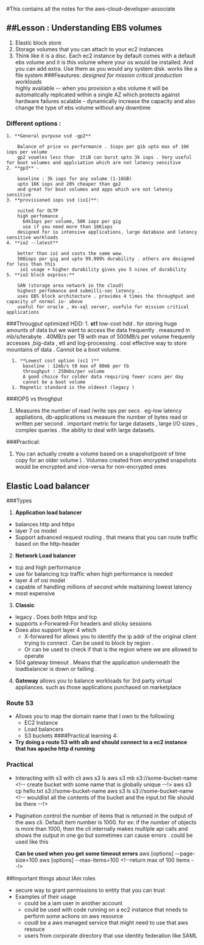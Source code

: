 #This contains all the notes for the aws-cloud-developer-associate



##Lesson : Understanding EBS volumes 
--

  1. Elastic block store
  2. Storage volumes that you can attach to your ec2 instances 
  3. Think like it is a disc. Each ec2 instance by default comes with a default ebs volume and it is this volume where your os would be installed. And 
      you can add extra. Use them as you would any system disk. works like a file system 
###Feautures: 
    *designed for mission critical production workloads*  
    highly available -- when you provision a ebs volume it will be automatically replicated within a single AZ which protects against hardware failures 
    scalable - dynamically increase the capacity and also change the type of ebs volume without any downtime 

###  Different options : 
    1. **General purpuse ssd -gp2** 
        
        Balance of price vs performance . 3iops per gib upto max of 16K iops per volume 
        gp2 voumles less than  1tiB can burst upto 3k iops . Very useful for boot volumes and applciation which are not latency sensitive 
    2. **gp3** - 
        
        baseline : 3k iops for any volume (1-16GB) 
        upto 16K iops and 20% cheaper than gp2 
        and great for boot volumes and apps which are not latency sensitive 
    3. **provisioned iops ssd (io1)**: 
        
        suited for OLTP
        high perfomance , 
          64kIops per volume, 50K iops per gig 
          use if you need more than 16Kiops
        designed for io intensive applications, large database and latency sensitive workloads 
    4. **io2 --latest** 
        
        better than io1 and costs the same wow. 
        500iops per gig and upto 99.999% durability . others are designed for less than this 
         io1 usage + higher durability gives you 5 nines of durability 
    5. **io2 block express:** 
        
        SAN (storage area network in the cloud) 
        highest perfomance and submilli-sec latency . 
        uses EBS block architecture . provides 4 times the throughput and capacity of normal io- above 
        useful for oracle , ms-sql server, usefule for mission critical applications 

###Througput optimized HDD: 
      1. **st1** 
        low-cost hdd . for storing huge amounts of data but we want to access the data frequently . measured in mb/s/terabyte . 
        40MB/s per TB with max of 500MB/s per volume 
        frequenly accesses ,big-data , etl and log-processing . cost effective way to store mountains of data . Cannot be a boot volume.

      1. **Lowest cost option (sc1 )**  
          baseline : 12mb/s t0 max of 80mb per tb
          throughput : 250mbs/per volume
          A good choice for colder data requiring fewer scans per day 
          cannot be a boot volume 
      1. Magnetic standard is the oldeest (legacy ) 

###IOPS vs throghput 
  1. Measures the number of read /write ops per secs . eg-low latency appliations, db-applications 
    vs measure the number of bytes read or written per second . important metric for large datasets , large I/O sizes , complex queries 
    . the ability to deal with large datasets. 

###Practical: 
  1. You can actually create a volume based on a snapshot(point of time copy for an older volume ) . 
  Volumes created from encrypted snapshots would be encrypted and vice-versa for non-encrypted ones 

## Elastic Load balancer 

###Types
1. **Application load balancer** 
  * balances http and https
  * layer 7 os model 
  * Support advanced request routing . that means that you can route traffic based on the http-header 
2. **Network Load balancer** 
  * tcp and high performance
  * use for balancing tcp traffic when high performance is needed 
  * layer 4 of osi model 
  * capable of handling millions of second while maitaining lowest latency 
  * most expensive 
3. **Classic** 
  * legacy . Does both https and tcp 
  * supports x-Forwared-For headers and sticky sessions 
  * Does also support layer 4 which 
    * X-forwared for allows you to identify the ip addr of the original client trying to connect . Can be used to block by region . 
    * Or can be used to check if that is the region where we are allowed to operate 
  * 504 gateway timeout . Means that the application underneath the loadbalancer is down or failiing . 
4. **Gateway** 
  allows you to balance workloads for 3rd party virtual appliances. such as those applications purchased on marketplace 
  


### Route 53 
* Allows you to map the domain name that I own to the followiing
  * EC2 Instance
  * Load balancers 
  * S3 buckets 
####Practical learning 4: 
*  **Try doing a route 53 with alb and should connect to a ec2 instance that has apache http d running**  


### Practical 
* Interacting with s3 with cli 
  aws s3 ls 
  aws s3 mb s3://some-bucket-name  <!-- create bucket with some name that is globally unique --!>
  aws s3 cp hello.txt s3://some-bucket-name 
  aws s3 ls s3://some-bucket-name  <!-- wouldlist all the contents of the bucket and the input.txt file should be there --!>
* Pagination
  control the number of items that is returned in the output of the aws cli. Default 
  item number is 1000. 
  for ex: if the number of objects is more than 1000, then the cli internally makes multiple api calls and shows the output in one go 
  but sometimes can cause errors . could be used like this 
  

  **Can be used when you get some timeout errors** 
  aws [options] <command> <subcommand> --page-size=100 
  aws [options] <command> <subcommand> --max-items=100  <!--return max of 100 items --!>
  
##Important things about IAm roles 
* secure way to grant permissions to entity that you can trust 
* Examples of their usage  
  * could be a iam user in another account 
  * could be used with  code running on a ec2 instance that nneds to perform some actions on aws resource 
  * coudl be a aws managed service that might need to use that aws resouce 
  * users from corporate directory that use identity federation like SAML




  
